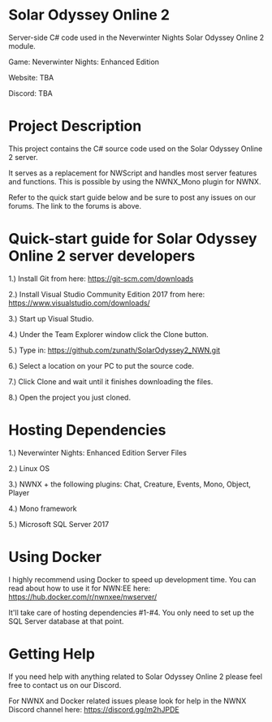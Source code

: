 # Solar Odyssey Online 2
Server-side C# code used in the Neverwinter Nights Solar Odyssey Online 2 module.

Game: Neverwinter Nights: Enhanced Edition

Website: TBA

Discord: TBA

# Project Description

This project contains the C# source code used on the Solar Odyssey Online 2 server. 

It serves as a replacement for NWScript and handles most server features and functions. This is possible by using the NWNX_Mono plugin for NWNX.

Refer to the quick start guide below and be sure to post any issues on our forums. The link to the forums is above.

# Quick-start guide for Solar Odyssey Online 2 server developers

1.) Install Git from here: https://git-scm.com/downloads

2.) Install Visual Studio Community Edition 2017 from here: https://www.visualstudio.com/downloads/

3.) Start up Visual Studio.

4.) Under the Team Explorer window click the Clone button.

5.) Type in: https://github.com/zunath/SolarOdyssey2_NWN.git

6.) Select a location on your PC to put the source code.

7.) Click Clone and wait until it finishes downloading the files.

8.) Open the project you just cloned.

# Hosting Dependencies

1.) Neverwinter Nights: Enhanced Edition Server Files

2.) Linux OS

3.) NWNX + the following plugins: Chat, Creature, Events, Mono, Object, Player

4.) Mono framework

5.) Microsoft SQL Server 2017

# Using Docker

I highly recommend using Docker to speed up development time. You can read about how to use it for NWN:EE here: https://hub.docker.com/r/nwnxee/nwserver/

It'll take care of hosting dependencies #1-#4. You only need to set up the SQL Server database at that point.

# Getting Help

If you need help with anything related to Solar Odyssey Online 2 please feel free to contact us on our Discord.

For NWNX and Docker related issues please look for help in the NWNX Discord channel here: https://discord.gg/m2hJPDE